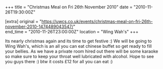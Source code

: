+++
title = "Christmas Meal on Fri 26th November 2010"
date = "2010-11-26T19:30:00Z"

[extra]
original = "https://uwcs.co.uk/events/christmas-meal-on-fri-26th-november-2010-1474489043547/"    
end_time = "2010-11-26T23:00:00Z"
location = "Wing Wah's"
+++

Its nearly christmas again and its time to get festive :) We will be going to Wing Wah's, which is an all you can eat chinese buffet so get ready to fill your bellies. As we have a private room hired out there will be some karaoke so make sure to keep your throat well lubricated with alcohol. Hope to see you guys there :) btw it costs £12 for all you can eat :)

